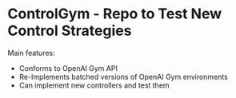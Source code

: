# ControlGym - Repo to Test New Control Strategies

Main features:
* Conforms to OpenAI Gym API
* Re-Implements batched versions of OpenAI Gym environments
* Can implement new controllers and test them
